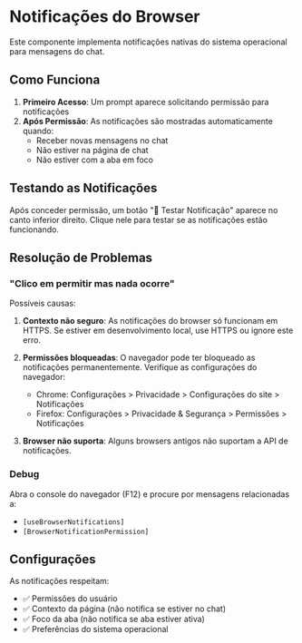 # Notificações do Browser

Este componente implementa notificações nativas do sistema operacional para mensagens do chat.
## Como Funciona

1. **Primeiro Acesso**: Um prompt aparece solicitando permissão para notificações
2. **Após Permissão**: As notificações são mostradas automaticamente quando:
   - Receber novas mensagens no chat
   - Não estiver na página de chat
   - Não estiver com a aba em foco

## Testando as Notificações

Após conceder permissão, um botão "🧪 Testar Notificação" aparece no canto inferior direito. Clique nele para testar se as notificações estão funcionando.

## Resolução de Problemas

### "Clico em permitir mas nada ocorre"

Possíveis causas:

1. **Contexto não seguro**: As notificações do browser só funcionam em HTTPS. Se estiver em desenvolvimento local, use HTTPS ou ignore este erro.

2. **Permissões bloqueadas**: O navegador pode ter bloqueado as notificações permanentemente. Verifique as configurações do navegador:
   - Chrome: Configurações > Privacidade > Configurações do site > Notificações
   - Firefox: Configurações > Privacidade & Segurança > Permissões > Notificações

3. **Browser não suporta**: Alguns browsers antigos não suportam a API de notificações.

### Debug

Abra o console do navegador (F12) e procure por mensagens relacionadas a:
- `[useBrowserNotifications]`
- `[BrowserNotificationPermission]`

## Configurações

As notificações respeitam:
- ✅ Permissões do usuário
- ✅ Contexto da página (não notifica se estiver no chat)
- ✅ Foco da aba (não notifica se aba estiver ativa)
- ✅ Preferências do sistema operacional